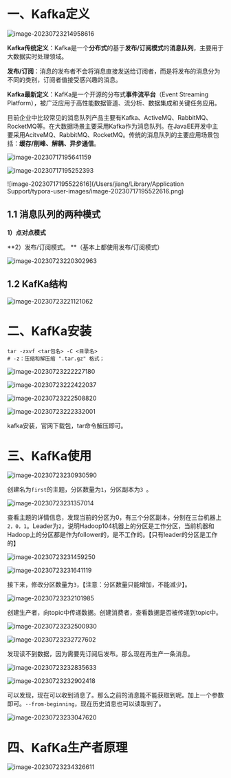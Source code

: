 # 一、Kafka定义

![image-20230723214958616](/Users/jiang/Desktop/Workspace/笔记文档/Kafka.assets/image-20230723214958616.png)

**Kafka传统定义**：Kafka是一个**分布式**的基于**发布/订阅模式**的**消息队列**，主要用于大数据实时处理领域。

**发布/订阅**：消息的发布者不会将消息直接发送给订阅者，而是将发布的消息分为不同的类别，订阅者值接受感兴趣的消息。

**Kafka最新定义**：KafKa是一个开源的分布式**事件流平台**（Event Streaming Platform），被广泛应用于高性能数据管道、流分析、数据集成和关键任务应用。

目前企业中比较常见的消息队列产品主要有Kafka、ActiveMQ、RabbitMQ、RocketMQ等。在大数据场景主要采用Kafka作为消息队列。在JavaEE开发中主要采用AcitveMQ、RabbitMQ、RocketMQ。传统的消息队列的主要应用场景包括：**缓存/削峰、解耦、异步通信**。

![image-20230717195641159](/Users/jiang/Desktop/Workspace/笔记文档/Kafka.assets/image-20230717195641159.png)

![image-20230717195252393](/Users/jiang/Desktop/Workspace/笔记文档/Kafka.assets/image-20230717195252393.png)

![image-20230717195522616](/Users/jiang/Library/Application Support/typora-user-images/image-20230717195522616.png)

## 1.1 消息队列的两种模式

**1）点对点模式**

**2）发布/订阅模式。 **（基本上都使用发布/订阅模式）

![image-20230723220302963](/Users/jiang/Desktop/Workspace/笔记文档/Kafka.assets/image-20230723220302963.png)

## 1.2 KafKa结构

![image-20230723221121062](/Users/jiang/Desktop/Workspace/笔记文档/Kafka.assets/image-20230723221121062.png)

# 二、KafKa安装

```shell
tar -zxvf <tar包名> -C <目录名>
# -z：压缩和解压缩 ".tar.gz" 格式；
```

![image-20230723222227180](/Users/jiang/Desktop/Workspace/笔记文档/Kafka.assets/image-20230723222227180.png)

![image-20230723222422037](/Users/jiang/Desktop/Workspace/笔记文档/Kafka.assets/image-20230723222422037.png)

![image-20230723222508820](/Users/jiang/Desktop/Workspace/笔记文档/Kafka.assets/image-20230723222508820.png)

![image-20230723222332001](/Users/jiang/Desktop/Workspace/笔记文档/Kafka.assets/image-20230723222332001.png)

kafka安装，官网下载包，tar命令解压即可。

# 三、KafKa使用

![image-20230723230930590](/Users/jiang/Desktop/Workspace/笔记文档/Kafka.assets/image-20230723230930590.png)

创建名为`first`的主题，分区数量为`1`，分区副本为`3	`。

![image-20230723231357014](/Users/jiang/Desktop/Workspace/笔记文档/Kafka.assets/image-20230723231357014.png)

查看主题的详情信息，发现当前的分区为0，有三个分区副本，分别在三台机器上`2，0，1`。Leader为`2`，说明Hadoop104机器上的分区是工作分区，当前机器和Hadoop上的分区都是作为follower的，是不工作的。【只有leader的分区是工作的】

![image-20230723231459250](/Users/jiang/Desktop/Workspace/笔记文档/Kafka.assets/image-20230723231459250.png)

![image-20230723231641119](/Users/jiang/Desktop/Workspace/笔记文档/Kafka.assets/image-20230723231641119.png)

接下来，修改分区数量为`3`，【注意：分区数量只能增加，不能减少】。

![image-20230723232101985](/Users/jiang/Desktop/Workspace/笔记文档/Kafka.assets/image-20230723232101985.png)

创建生产者，向topic中传递数据。创建消费者，查看数据是否被传递到topic中。

![image-20230723232500930](/Users/jiang/Desktop/Workspace/笔记文档/Kafka.assets/image-20230723232500930.png)

![image-20230723232727602](/Users/jiang/Desktop/Workspace/笔记文档/Kafka.assets/image-20230723232727602.png)

发现读不到数据，因为需要先订阅后发布。那么现在再生产一条消息。

![image-20230723232835633](/Users/jiang/Desktop/Workspace/笔记文档/Kafka.assets/image-20230723232835633.png)

![image-20230723232902418](/Users/jiang/Desktop/Workspace/笔记文档/Kafka.assets/image-20230723232902418.png)

可以发现，现在可以收到消息了。那么之前的消息能不能获取到呢。加上一个参数即可。`--from-beginning`，现在历史消息也可以读取到了。

![image-20230723233047620](/Users/jiang/Desktop/Workspace/笔记文档/Kafka.assets/image-20230723233047620.png)

# 四、KafKa生产者原理

![image-20230723234326611](/Users/jiang/Desktop/Workspace/笔记文档/Kafka.assets/image-20230723234326611.png)
